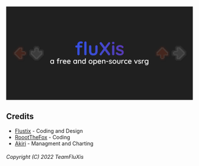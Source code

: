 <p align="center">
  <img width="1280" src="https://raw.githubusercontent.com/TeamFluXis/fluXis.Client/main/docs/assets/banner.png" alt="fluXis banner"/>
</p>


## Credits
- [Flustix](https://twitter.com/flustix_) - Coding and Design
- [RoootTheFox](https://twitter.com/roootthefox) - Coding
- [Akiri](https://twitter.com/akiwimusic) - Managment and Charting

###### Copyright (C) 2022 TeamFluXis
